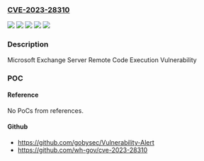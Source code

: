 ### [CVE-2023-28310](https://cve.mitre.org/cgi-bin/cvename.cgi?name=CVE-2023-28310)
![](https://img.shields.io/static/v1?label=Product&message=Mcirosoft%20Exchange%20Server&color=blue)
![](https://img.shields.io/static/v1?label=Product&message=Microsoft%20Exchange%20Server&color=blue)
![](https://img.shields.io/static/v1?label=Version&message=15.01.0%3C%2015.01.2507.027%20&color=brighgreen)
![](https://img.shields.io/static/v1?label=Version&message=15.02.0%3C%2015.02.1258.016%20&color=brighgreen)
![](https://img.shields.io/static/v1?label=Vulnerability&message=Remote%20Code%20Execution&color=brighgreen)

### Description

Microsoft Exchange Server Remote Code Execution Vulnerability

### POC

#### Reference
No PoCs from references.

#### Github
- https://github.com/gobysec/Vulnerability-Alert
- https://github.com/wh-gov/cve-2023-28310

